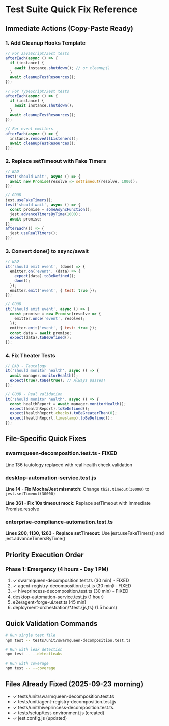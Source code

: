 # Test Suite Quick Fix Reference

## Immediate Actions (Copy-Paste Ready)

### 1. Add Cleanup Hooks Template
```javascript
// For JavaScript/Jest tests
afterEach(async () => {
  if (instance) {
    await instance.shutdown(); // or cleanup()
  }
  await cleanupTestResources();
});

// For TypeScript/Jest tests
afterEach(async () => {
  if (instance) {
    await instance.shutdown();
  }
  await cleanupTestResources();
});

// For event emitters
afterEach(async () => {
  instance.removeAllListeners();
  await cleanupTestResources();
});
```

### 2. Replace setTimeout with Fake Timers
```javascript
// BAD
test('should wait', async () => {
  await new Promise(resolve => setTimeout(resolve, 1000));
});

// GOOD
jest.useFakeTimers();
test('should wait', async () => {
  const promise = someAsyncFunction();
  jest.advanceTimersByTime(1000);
  await promise;
});
afterEach(() => {
  jest.useRealTimers();
});
```

### 3. Convert done() to async/await
```javascript
// BAD
it('should emit event', (done) => {
  emitter.on('event', (data) => {
    expect(data).toBeDefined();
    done();
  });
  emitter.emit('event', { test: true });
});

// GOOD
it('should emit event', async () => {
  const promise = new Promise(resolve => {
    emitter.once('event', resolve);
  });
  emitter.emit('event', { test: true });
  const data = await promise;
  expect(data).toBeDefined();
});
```

### 4. Fix Theater Tests
```javascript
// BAD - Tautology
it('should monitor health', async () => {
  await manager.monitorHealth();
  expect(true).toBe(true); // Always passes!
});

// GOOD - Real validation
it('should monitor health', async () => {
  const healthReport = await manager.monitorHealth();
  expect(healthReport).toBeDefined();
  expect(healthReport.checks).toBeGreaterThan(0);
  expect(healthReport.timestamp).toBeDefined();
});
```

## File-Specific Quick Fixes

### swarmqueen-decomposition.test.ts - FIXED
Line 136 tautology replaced with real health check validation

### desktop-automation-service.test.js
**Line 14 - Fix Mocha/Jest mismatch:**
Change `this.timeout(30000)` to `jest.setTimeout(30000)`

**Line 361 - Fix 10s timeout mock:**
Replace setTimeout with immediate Promise.resolve

### enterprise-compliance-automation.test.ts
**Lines 200, 1130, 1263 - Replace setTimeout:**
Use jest.useFakeTimers() and jest.advanceTimersByTime()

## Priority Execution Order

### Phase 1: Emergency (4 hours - Day 1 PM)
1. ✓ swarmqueen-decomposition.test.ts (30 min) - FIXED
2. ✓ agent-registry-decomposition.test.js (30 min) - FIXED
3. ✓ hiveprincess-decomposition.test.ts (30 min) - FIXED
4. desktop-automation-service.test.js (1 hour)
5. e2e/agent-forge-ui.test.ts (45 min)
6. deployment-orchestration/*.test.{js,ts} (1.5 hours)

## Quick Validation Commands

```bash
# Run single test file
npm test -- tests/unit/swarmqueen-decomposition.test.ts

# Run with leak detection
npm test -- --detectLeaks

# Run with coverage
npm test -- --coverage
```

## Files Already Fixed (2025-09-23 morning)
- ✓ tests/unit/swarmqueen-decomposition.test.ts
- ✓ tests/unit/agent-registry-decomposition.test.js
- ✓ tests/unit/hiveprincess-decomposition.test.ts
- ✓ tests/setup/test-environment.js (created)
- ✓ jest.config.js (updated)